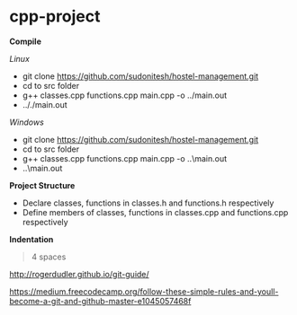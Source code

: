 # cpp-project

**Compile**

*Linux*
 - git clone https://github.com/sudonitesh/hostel-management.git
 - cd to src folder
 -  g++ classes.cpp functions.cpp main.cpp -o ../main.out
 - .././main.out
 
 *Windows*
 - git clone https://github.com/sudonitesh/hostel-management.git
 - cd to src folder
 - g++ classes.cpp functions.cpp main.cpp -o ..\main.out
 - ..\main.out
 
 
**Project Structure**

 - Declare classes, functions in classes.h and functions.h respectively
 - Define members of classes, functions in classes.cpp and functions.cpp respectively

**Indentation**

> 4 spaces


http://rogerdudler.github.io/git-guide/

https://medium.freecodecamp.org/follow-these-simple-rules-and-youll-become-a-git-and-github-master-e1045057468f